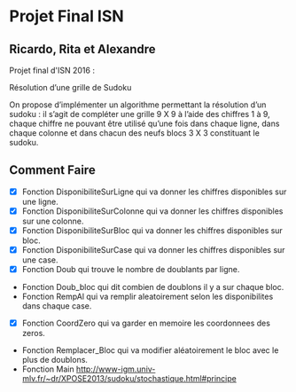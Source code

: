 # Projet Final ISN
## Ricardo, Rita et Alexandre
Projet final d'ISN 2016 :

Résolution d’une grille de Sudoku

On propose d’implémenter un algorithme permettant la résolution d’un sudoku : il s’agit de compléter une grille 9 X 9 à l’aide des chiffres 1 à 9, chaque chiffre ne pouvant être utilisé qu’une fois dans chaque ligne, dans chaque colonne et dans chacun des neufs blocs 3 X 3 constituant le sudoku.

## Comment Faire

- [x] Fonction DisponibiliteSurLigne qui va donner les chiffres disponibles sur une ligne.
- [x] Fonction DisponibiliteSurColonne qui va donner les chiffres disponibles sur une colonne.
- [x] Fonction DisponibiliteSurBloc qui va donner les chiffres disponibles sur bloc.
- [x] Fonction DisponibiliteSurCase qui va donner les chiffres disponibles sur une case.
- [x] Fonction Doub qui trouve le nombre de doublants par ligne.
- Fonction Doub_bloc qui dit combien de doublons il y a sur chaque bloc.
- Fonction RempAl qui va remplir aleatoirement selon les disponibilites dans chaque case.
- [x] Fonction CoordZero qui va garder en memoire les coordonnees des zeros.
- Fonction Remplacer_Bloc qui va modifier aléatoirement le bloc avec le plus de doublons.
- Fonction Main
http://www-igm.univ-mlv.fr/~dr/XPOSE2013/sudoku/stochastique.html#principe
